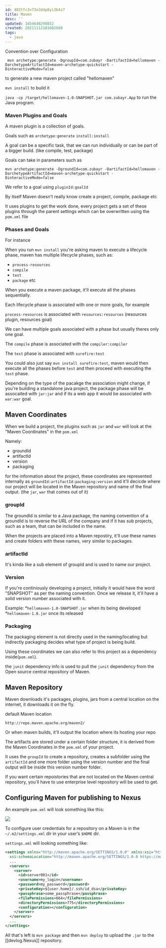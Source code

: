 ```yaml
---
id: 482tfc3v73o3d4p8yi3b4z7
title: Maven
desc: ''
updated: 1654648298852
created: 20211112181602680
tags:
  - java
---
```


Convention over Configuration

` mvn archetype:generate -DgroupId=com.zubayr -DartifactId=hellomaven -DarchetypeArtifactId=maven-archetype-quickstart -DinteractiveMode=false`

to generate a new maven project called "hellomaven"

`mvn install` to build it

`java -cp /target/hellomaven-1.0-SNAPSHOT.jar com.zubayr.App` to run the Java program.

### Maven Plugins and Goals

A maven plugin is a collection of goals.

Goals such as `archetype:generate` `install:install`

A goal can be a specific task, that we can run individually or can be part of a bigger build. (like compile, test, package)

Goals can take in parameters such as

`mvn archetype:generate -DgroundId=com.zubayr -DartifactId=hellomaven -DarchetypeArtifactId=maven-archetype-quickstart -DinteractiveMode=false`

We refer to a goal using `pluginId:goalId`

By itself Maven doesn't really know create a project, compile, package etc

It uses plugins to get the work done, every project gets a set of these plugins through the parent settings which can be overwritten using the `pom.xml` file

### Phases and Goals

For instance

When you run `mvn install` you're asking maven to execute a lifecycle phase, maven has multiple lifecycle phases, such as:

- `process-resources`
- `compile`
- `test`
- `package` etc

When you execute a maven package, it'll execute all the phases sequentially.

Each lifecycle phase is associated with one or more goals, for example

`process-resources` is associated with `resources:resources` (resources plugin, resources goal)

We can have multiple goals associated with a phase but usually theres only one goal.

The `compile` phase is associated with the `compiler:compiler`

The `test` phase is associated with `surefire:test`

You could also just say `mvn install surefire:test`, maven would then execute all the phases before `test` and then proceed with executing the `test` phase.

Depending on the type of the pacakge the association might change, if you're building a standalone java project, the package phase will be assocaited with `jar:jar` and if its a web app it would be associated with `war:war` goal.

## Maven Coordinates

When we build a project, the plugins such as `jar` and `war` will look at the "Maven Coordinates" in the `pom.xml`

Namely:

- groundId
- artifactId
- version
- packaging

for the information about the project, these coordinates are represented internally as `groundId:artifactId:packaging:version` and it'll decicde where our project will be located in the Maven repository and name of the final output. (the `jar`, `war` that comes out of it)

### groupId

The groundId is similar to a Java package, the naming convention of a groundId is to reverse the URL of the company and if it has sub projects, such as a team, that can be included in the name.

When the projects are placed into a Maven repostiry, it'll use these names and create folders with these names, very similar to packages.

### artifactId

It's kinda like a sub element of groupId and is used to name our project.

### Version

If you're continiously developing a project, initially it would have the word "SNAPSHOT" as per the naming convention. Once we release it, it'll have a solid version number associated with it.

Example: \*`hellomaven-1.0-SNAPSHOT.jar` when its being developed \*`hellomaven-1.0.jar` once its released

### Packaging

The packaging element is not directly used in the naming/locating but indirectly packaging decides what type of project is being build.

Using these coordinates we can also refer to this project as a dependency inside(`pom.xml`).

the `junit` dependency info is used to pull the `junit` dependency from the Open source central repository of Maven.

## Maven Repository

Maven downloads it's packages, plugins, jars from a central location on the internet, it downloads it on the fly.

default Maven location

`http://repo.maven.apache.org/maven2/`

Or when maven builds, it'll output the location where its hosting your repo

The artifacts are stored under a certain folder structure, it is derived from the Maven Coordinates in the `pom.xml` of your project.

It uses the `groupId` to create a repository, creates a subfolder using the `artifactId` and one more folder using the version number and the final output will be inside this version number folder.

If you want certain repoistories that are not located on the Maven central repository, you'll have to use enterprise level repository will be used to get.

## Configuring Maven for publishing to Nexus

An example `pom.xml` will look something like this:

![](https://res.cloudinary.com/zubayr/image/upload/v1654647915/wiki/ps52q6penyp1thbar1pi.png)

To configure user credentials for a repository on a Maven is in the `~/.m2/settings.xml` dir in your user’s `$HOME` dir.

`settings.xml` will looking something like:

```xml
<settings xmlns="http://maven.apache.org/SETTINGS/1.0.0" xmlns:xsi="http://www.w3.org/2001/XMLSchema-instance"
  xsi:schemaLocation="http://maven.apache.org/SETTINGS/1.0.0 https://maven.apache.org/xsd/settings-1.0.0.xsd">
  ...
  <servers>
    <server>
      <id>server001</id>
      <username>my_login</username>
      <password>my_password</password>
      <privateKey>${user.home}/.ssh/id_dsa</privateKey>
      <passphrase>some_passphrase</passphrase>
      <filePermissions>664</filePermissions>
      <directoryPermissions>775</directoryPermissions>
      <configuration></configuration>
    </server>
  </servers>
  ...
</settings>
```

All that's left is `mvn package` and then `mvn deploy` to upload the `.jar` to the [[devlog.Nexus]] repository.
